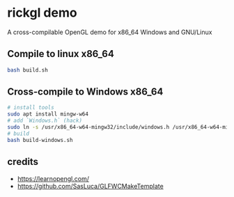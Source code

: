 # rickgl demo
A cross-compilable OpenGL demo for x86_64 Windows and GNU/Linux

## Compile to linux x86_64
```sh
bash build.sh
```

## Cross-compile to Windows x86_64
```sh
# install tools
sudo apt install mingw-w64
# add `Windows.h` (hack)
sudo ln -s /usr/x86_64-w64-mingw32/include/windows.h /usr/x86_64-w64-mingw32/include/Windows.h
# build
bash build-windows.sh
```

## credits
- https://learnopengl.com/
- https://github.com/SasLuca/GLFWCMakeTemplate
